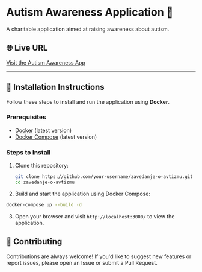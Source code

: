 # Autism Awareness Application 🌟

A charitable application aimed at raising awareness about autism.

## 🌐 Live URL
[Visit the Autism Awareness App](https://zavedanje-o-avtizmu.xyz/)

---

## 🚀 Installation Instructions

Follow these steps to install and run the application using **Docker**.

### Prerequisites
- [Docker](https://www.docker.com/) (latest version)
- [Docker Compose](https://docs.docker.com/compose/) (latest version)

### Steps to Install
1. Clone this repository:
   ```bash
   git clone https://github.com/your-username/zavedanje-o-avtizmu.git
   cd zavedanje-o-avtizmu
2. Build and start the application using Docker Compose:

```bash
docker-compose up --build -d
```

3. Open your browser and visit `http://localhost:3000/` to view the application.

## 🤝 Contributing

Contributions are always welcome! If you'd like to suggest new features or report issues, please open an Issue or submit a Pull Request.
